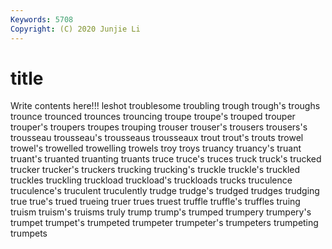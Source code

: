 ```yaml
---
Keywords: 5708
Copyright: (C) 2020 Junjie Li
---
```


# title

Write contents here!!!
leshot 
troublesome
troubling 
trough 
trough's 
troughs 
trounce 
trounced 
trounces 
trouncing 
troupe 
troupe's
trouped 
trouper 
trouper's 
troupers 
troupes 
trouping 
trouser 
trouser's 
trousers 
trousers's
trousseau 
trousseau's 
trousseaus 
trousseaux 
trout 
trout's 
trouts 
trowel 
trowel's 
trowelled
trowelling 
trowels 
troy 
troys 
truancy 
truancy's 
truant 
truant's 
truanted 
truanting
truants 
truce 
truce's 
truces 
truck 
truck's 
trucked 
trucker 
trucker's 
truckers
trucking 
trucking's 
truckle 
truckle's 
truckled 
truckles 
truckling 
truckload 
truckload's 
truckloads
trucks 
truculence 
truculence's 
truculent 
truculently 
trudge 
trudge's 
trudged 
trudges 
trudging
true 
true's 
trued 
trueing 
truer 
trues 
truest 
truffle 
truffle's 
truffles
truing 
truism 
truism's 
truisms 
truly 
trump 
trump's 
trumped 
trumpery 
trumpery's
trumpet 
trumpet's 
trumpeted 
trumpeter 
trumpeter's 
trumpeters 
trumpeting 
trumpets 
